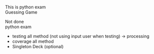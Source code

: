 This is python exam <br>
Guessing Game <br>

Not done <br>
python exam <br>
- testing all method (not using input user when testing) -> processing
- coverage all method
- Singleton Deck (optional)